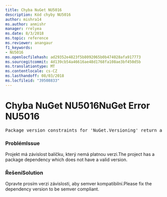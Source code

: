 ```yaml
---
title: Chyba NuGet NU5016
description: Kód chyby NU5016
author: mishra14
ms.author: anmishr
manager: rrelyea
ms.date: 8/3/2018
ms.topic: reference
ms.reviewer: anangaur
f1_keywords:
- NU5016
ms.openlocfilehash: ad29352e4823f5b8092065b0b474028afa917773
ms.sourcegitcommit: 4d139cb54a46616ae48d1768fa108ae3bf450d5b
ms.translationtype: MT
ms.contentlocale: cs-CZ
ms.lasthandoff: 08/03/2018
ms.locfileid: "39508833"
---
```

# <a name="nuget-error-nu5016"></a><span data-ttu-id="d7f5a-103">Chyba NuGet NU5016</span><span class="sxs-lookup"><span data-stu-id="d7f5a-103">NuGet Error NU5016</span></span>
<pre>Package version constraints for 'NuGet.Versioning' return a version range that is empty.</pre>

### <a name="issue"></a><span data-ttu-id="d7f5a-104">Problém</span><span class="sxs-lookup"><span data-stu-id="d7f5a-104">Issue</span></span>

<span data-ttu-id="d7f5a-105">Projekt má závislost balíčku, který nemá platnou verzi.</span><span class="sxs-lookup"><span data-stu-id="d7f5a-105">The project has a package dependency which does not have a valid version.</span></span>


### <a name="solution"></a><span data-ttu-id="d7f5a-106">Řešení</span><span class="sxs-lookup"><span data-stu-id="d7f5a-106">Solution</span></span>

<span data-ttu-id="d7f5a-107">Opravte prosím verzi závislosti, aby semver kompatibilní.</span><span class="sxs-lookup"><span data-stu-id="d7f5a-107">Please fix the dependency version to be semver compliant.</span></span>

